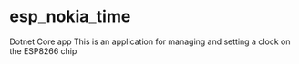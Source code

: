 # esp_nokia_time
Dotnet Core app
This is an application for managing and setting a clock on the ESP8266 chip